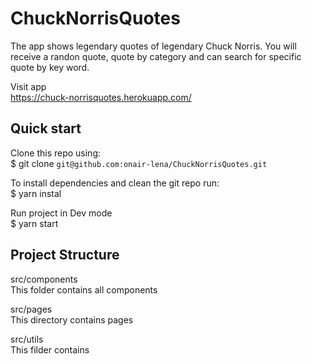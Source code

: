 <h1>ChuckNorrisQuotes</h1>

The app shows legendary quotes of legendary Chuck Norris.
You will receive a randon quote, quote by category and can search for specific quote by key word.

Visit app<br/>
<https://chuck-norrisquotes.herokuapp.com/>

<h2>Quick start</h2>

Clone this repo using:<br/>
$ git clone `git@github.com:onair-lena/ChuckNorrisQuotes.git`

To install dependencies and clean the git repo run:<br/>
$ yarn instal

Run project in Dev mode<br/>
$ yarn start

<h2>Project Structure</h2>

src/components<br/>
This folder contains all components

src/pages<br/>
This directory contains pages

src/utils<br/>
This filder contains
